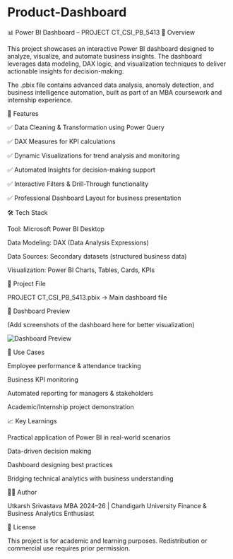 # Product-Dashboard

📊 Power BI Dashboard – PROJECT CT_CSI_PB_5413
📌 Overview

This project showcases an interactive Power BI dashboard designed to analyze, visualize, and automate business insights. The dashboard leverages data modeling, DAX logic, and visualization techniques to deliver actionable insights for decision-making.

The .pbix file contains advanced data analysis, anomaly detection, and business intelligence automation, built as part of an MBA coursework and internship experience.

🚀 Features

✅ Data Cleaning & Transformation using Power Query

✅ DAX Measures for KPI calculations

✅ Dynamic Visualizations for trend analysis and monitoring

✅ Automated Insights for decision-making support

✅ Interactive Filters & Drill-Through functionality

✅ Professional Dashboard Layout for business presentation

🛠️ Tech Stack

Tool: Microsoft Power BI Desktop

Data Modeling: DAX (Data Analysis Expressions)

Data Sources: Secondary datasets (structured business data)

Visualization: Power BI Charts, Tables, Cards, KPIs

📂 Project File

PROJECT CT_CSI_PB_5413.pbix → Main dashboard file

📸 Dashboard Preview

(Add screenshots of the dashboard here for better visualization)

![Dashboard Preview](images/dashboard_preview.png)

📑 Use Cases

Employee performance & attendance tracking

Business KPI monitoring

Automated reporting for managers & stakeholders

Academic/Internship project demonstration

📈 Key Learnings

Practical application of Power BI in real-world scenarios

Data-driven decision making

Dashboard designing best practices

Bridging technical analytics with business understanding

🧑‍💻 Author

Utkarsh Srivastava
MBA 2024–26 | Chandigarh University
Finance & Business Analytics Enthusiast

📜 License

This project is for academic and learning purposes. Redistribution or commercial use requires prior permission.

